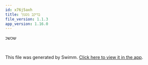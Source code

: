 ```yaml
---
id: x76j5axh
title: בדיקב מסמך
file_version: 1.1.3
app_version: 1.16.0
---
```


שכשכ

<br/>

This file was generated by Swimm. [Click here to view it in the app](https://swimm-web-app.web.app/repos/Z2l0aHViJTNBJTNBZWNvbW0lM0ElM0Ftb3NoaWtzd2ltbQ==/docs/x76j5axh).
